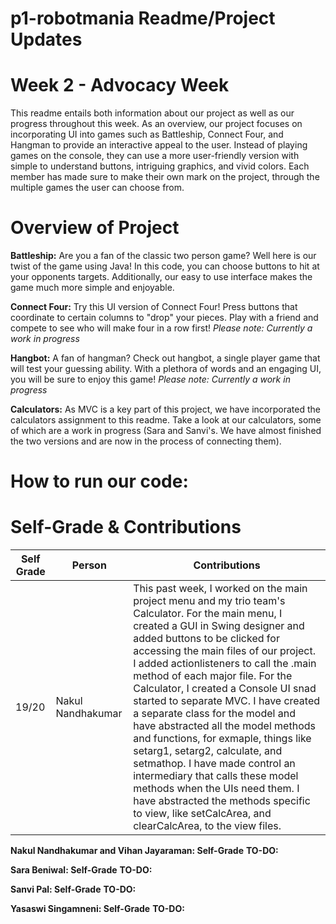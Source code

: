 
# p1-robotmania Readme/Project Updates

# Week 2 - Advocacy Week

This readme entails both information about our project as well as our progress throughout this week. As an overview, our project focuses on incorporating UI into games such as Battleship, Connect Four, and Hangman to provide an interactive appeal to the user. Instead of playing games on the console, they can use a more user-friendly version with simple to understand buttons, intriguing graphics, and vivid colors. Each member has made sure to make their own mark on the project, through the multiple games the user can choose from.

# Overview of Project

**Battleship:** Are you a fan of the classic two person game? Well here is our twist of the game using Java! In this code, you can choose buttons to hit at your opponents targets. Additionally, our easy to use interface makes the game much more simple and enjoyable.

**Connect Four:** Try this UI version of Connect Four! Press buttons that coordinate to certain columns to "drop" your pieces. Play with a friend and compete to see who will make four in a row first! *Please note: Currently a work in progress*

**Hangbot:** A fan of hangman? Check out hangbot, a single player game that will test your guessing ability. With a plethora of words and an engaging UI, you will be sure to enjoy this game! *Please note: Currently a work in progress*

**Calculators:** As MVC is a key part of this project, we have incorporated the calculators assignment to this readme. Take a look at our calculators, some of which are a work in progress (Sara and Sanvi's. We have almost finished the two versions and are now in the process of connecting them).

# How to run our code:

# Self-Grade & Contributions

| Self Grade | Person | Contributions |
| ---------- | ------ | ------------- |
|   19/20    | Nakul Nandhakumar | This past week, I worked on the main project menu and my trio team's Calculator. For the main menu, I created a GUI in Swing designer and added buttons to be clicked for accessing the main files of our project. I added actionlisteners to call the .main method of each major file. For the Calculator, I created a Console UI snad started to separate MVC. I have created a separate class for the model and have abstracted all the model methods and functions, for exmaple, things like setarg1, setarg2, calculate, and setmathop. I have made control an intermediary that calls these model methods when the UIs need them. I have abstracted the methods specific to view, like setCalcArea, and clearCalcArea, to the view files. |

**Nakul Nandhakumar and Vihan Jayaraman: Self-Grade** 
**TO-DO:**

**Sara Beniwal: Self-Grade**
**TO-DO:**

**Sanvi Pal: Self-Grade**
**TO-DO:**

**Yasaswi Singamneni: Self-Grade**
**TO-DO:**
